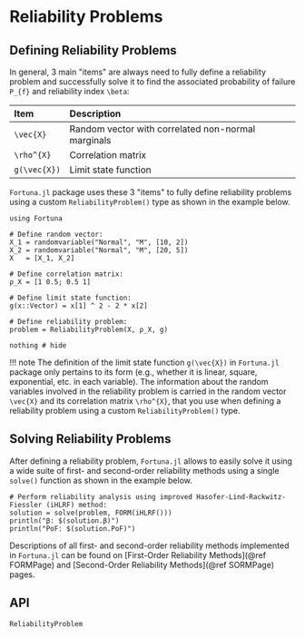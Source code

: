 # Reliability Problems

## Defining Reliability Problems

In general, 3 main "items" are always need to fully define a reliability problem and successfully solve it to find the associated probability of failure ``P_{f}`` and reliability index ``\beta``:

| Item | Description |
| :--- | :--- |
| ``\vec{X}`` | Random vector with correlated non-normal marginals |
| ``\rho^{X}`` | Correlation matrix |
| ``g(\vec{X})`` | Limit state function |

`Fortuna.jl` package uses these 3 "items" to fully define reliability problems using a custom `ReliabilityProblem()` type as shown in the example below.

```@setup reliability_problems
using Fortuna
```

```@example reliability_problems
# Define random vector:
X_1 = randomvariable("Normal", "M", [10, 2])
X_2 = randomvariable("Normal", "M", [20, 5])
X   = [X_1, X_2]

# Define correlation matrix:
ρ_X = [1 0.5; 0.5 1]

# Define limit state function:
g(x::Vector) = x[1] ^ 2 - 2 * x[2]

# Define reliability problem:
problem = ReliabilityProblem(X, ρ_X, g)

nothing # hide
```

!!! note
    The definition of the limit state function ``g(\vec{X})`` in `Fortuna.jl` package only pertains to its form (e.g., whether it is linear, square, exponential, etc. in each variable). The information about the random variables involved in the reliability problem is carried in the random vector ``\vec{X}`` and its correlation matrix ``\rho^{X}``, that you use when defining a reliability problem using a custom `ReliabilityProblem()` type.

## Solving Reliability Problems

After defining a reliability problem, `Fortuna.jl` allows to easily solve it using a wide suite of first- and second-order reliability methods using a single `solve()` function as shown in the example below.

```@example reliability_problems
# Perform reliability analysis using improved Hasofer-Lind-Rackwitz-Fiessler (iHLRF) method:
solution = solve(problem, FORM(iHLRF()))
println("β: $(solution.β)")
println("PoF: $(solution.PoF)")
```

Descriptions of all first- and second-order reliability methods implemented in `Fortuna.jl` can be found on [First-Order Reliability Methods](@ref FORMPage) and [Second-Order Reliability Methods](@ref SORMPage) pages.

## API

```@docs
ReliabilityProblem
```